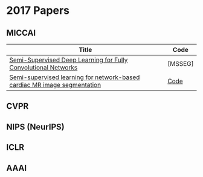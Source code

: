 # 2017 Papers

## MICCAI

| Title | Code |
| ----- | ---- |
| [Semi-Supervised Deep Learning for Fully Convolutional Networks](https://arxiv.org/abs/1703.06000) | [MSSEG] |
| [Semi-supervised learning for network-based cardiac MR image segmentation](https://spiral.imperial.ac.uk/handle/10044/1/49165) | [Code](https://github.com/baiwenjia/CIMAS) |

## CVPR

## NIPS (NeurIPS)

## ICLR

## AAAI

